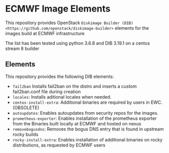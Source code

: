 
# ECMWF Image Elements

This repository provides OpenStack `Diskimage Builder (DIB)
<https://github.com/openstack/diskimage-builder>` elements for the images build at ECMWF infrastructure

The list has been tested using python 3.6.8 and DIB 3.19.1 
on a centos stream 8 builder

## Elements

This repository provides the following DIB elements:

* ``fail2ban`` Installs fail2ban on the distro and inserts a custom fail2ban.conf file during creation
* ``locales``: Installs aditional locales when needed.
* ``centos-install-extra``: Additional binaries are required by users in EWC. (OBSOLETE)
* ``autoupdates``: Enables autoupdates from security repos for the images.
* ``prometheus-exporter``: Enables installation of the prometheus exporter from the Binaries built locally at ECMWF and hosted on nexus
* ``removebogusdns``: Removes the bogus DNS entry that is found in upstream rocky builds
* ``rocky-install-extra``: Enables installation of additional binaries on rocky distributions, as requested by ECMWF users
